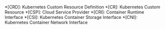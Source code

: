 *[CRD]: Kubernetes Custom Resource Definition
*[CR]: Kubernetes Custom Resource
*[CSP]: Cloud Service Provider
*[CRI]: Container Runtime Interface
*[CSI]: Kubernetes Container Storage Interface
*[CNI]: Kubernetes Container Network Interface